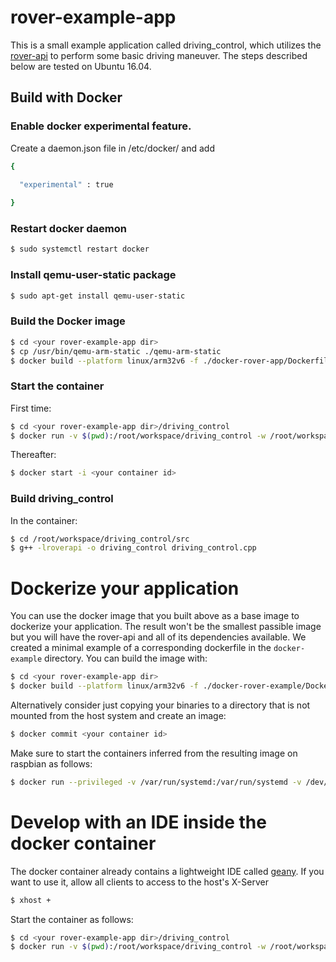 
# rover-example-app
 


This is a small example application called driving_control, which utilizes the [rover-api](https://app4mc-rover.github.io/rover-app/) to perform some basic driving maneuver.
The steps described below are tested on Ubuntu 16.04. 


## Build with Docker

### Enable docker experimental feature.

Create a daemon.json file in /etc/docker/ and add 

```sh
{
 
  "experimental" : true

}
```


### Restart docker daemon

```sh
$ sudo systemctl restart docker
```

### Install qemu-user-static package

```sh
$ sudo apt-get install qemu-user-static
```

### Build the Docker image

```sh
$ cd <your rover-example-app dir>
$ cp /usr/bin/qemu-arm-static ./qemu-arm-static
$ docker build --platform linux/arm32v6 -f ./docker-rover-app/Dockerfile -t arm32v6/rover-app:0.0.1 . 
```

### Start the container

First time:
```sh
$ cd <your rover-example-app dir>/driving_control
$ docker run -v $(pwd):/root/workspace/driving_control -w /root/workspace/driving_control -it arm32v6/rover-app:0.0.1 /bin/bash
```
Thereafter:
```sh
$ docker start -i <your container id>
```

### Build driving_control

In the container:
```sh
$ cd /root/workspace/driving_control/src
$ g++ -lroverapi -o driving_control driving_control.cpp
```

# Dockerize your application

You can use the docker image that you built above as a base image to dockerize your application. The result won't be the smallest passible image but you will have the rover-api and all of its dependencies available. We created a minimal example of a corresponding dockerfile in the ```docker-example``` directory. You can build the image with:
```sh
$ cd <your rover-example-app dir>
$ docker build --platform linux/arm32v6 -f ./docker-rover-example/Dockerfile -t arm32v6/rover-example:0.0.1 . 
```
Alternatively consider just copying your binaries to a directory that is not mounted from the host system and create an image:
```sh
$ docker commit <your container id> 
```

Make sure to start the containers inferred from the resulting image on raspbian as follows:

```sh
$ docker run --privileged -v /var/run/systemd:/var/run/systemd -v /dev/video0:/dev/video0 -v /lib/modules:/lib/modules <your image id>
```

# Develop with an IDE inside the docker container

The docker container already contains a lightweight IDE called [geany](https://www.geany.org/). If you want to use it, allow all clients to access to the host's X-Server
```sh
$ xhost +
```

Start the container as follows:
```sh
$ cd <your rover-example-app dir>/driving_control
$ docker run -v $(pwd):/root/workspace/driving_control -w /root/workspace/driving_control -e DISPLAY=$DISPLAY -v /tmp/.X11-unix:/tmp/.X11-unix arm32v6/rover-app:0.0.1 geany
```
